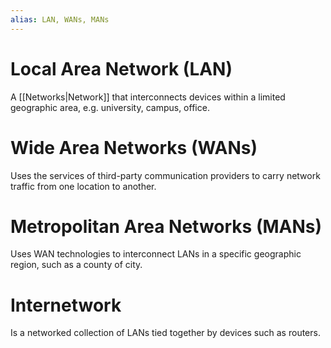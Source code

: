```yaml
---
alias: LAN, WANs, MANs
---
```

# Local Area Network (LAN)
A [[Networks|Network]] that interconnects devices within a limited geographic area, e.g. university, campus, office.

# Wide Area Networks (WANs)
Uses the services of third-party communication providers to carry network traffic from one location to another.

# Metropolitan Area Networks (MANs)
Uses WAN technologies to interconnect LANs in a specific geographic region, such as a county of city.

# Internetwork
Is a networked collection of LANs tied together by devices such as routers.
